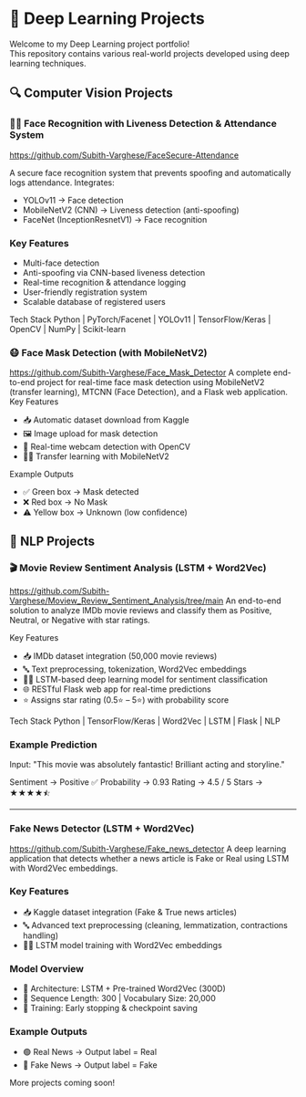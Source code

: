 
 # 🤖 Deep Learning Projects

Welcome to my Deep Learning project portfolio!  
This repository contains various real-world projects developed using deep learning techniques.

## 🔍 Computer Vision Projects
### 🧑‍💻 Face Recognition with Liveness Detection & Attendance System 
https://github.com/Subith-Varghese/FaceSecure-Attendance

A secure face recognition system that prevents spoofing and automatically logs attendance. Integrates:

- YOLOv11 → Face detection
- MobileNetV2 (CNN) → Liveness detection (anti-spoofing)
- FaceNet (InceptionResnetV1) → Face recognition

### Key Features

-  Multi-face detection
-  Anti-spoofing via CNN-based liveness detection
-  Real-time recognition & attendance logging
-  User-friendly registration system
-  Scalable database of registered users

Tech Stack
Python | PyTorch/Facenet | YOLOv11 | TensorFlow/Keras | OpenCV | NumPy | Scikit-learn

### 😷 Face Mask Detection (with MobileNetV2)  
https://github.com/Subith-Varghese/Face_Mask_Detector
A complete end-to-end project for real-time face mask detection using MobileNetV2 (transfer learning), MTCNN (Face Detection), and a Flask web application.
Key Features

 - 📥 Automatic dataset download from Kaggle
 - 🖼️ Image upload for mask detection
 - 🎥 Real-time webcam detection with OpenCV
 - 🧑‍💻 Transfer learning with MobileNetV2

Example Outputs
 - ✅ Green box → Mask detected
 - ❌ Red box → No Mask
 - ⚠️ Yellow box → Unknown (low confidence)

## 🧠 NLP Projects

### 🎬 Movie Review Sentiment Analysis (LSTM + Word2Vec)
https://github.com/Subith-Varghese/Moview_Review_Sentiment_Analysis/tree/main
An end-to-end solution to analyze IMDb movie reviews and classify them as Positive, Neutral, or Negative with star ratings.

Key Features

- 📥 IMDb dataset integration (50,000 movie reviews)
- 🔤 Text preprocessing, tokenization, Word2Vec embeddings
- 🧑‍💻 LSTM-based deep learning model for sentiment classification
- 🌐 RESTful Flask web app for real-time predictions
- ⭐ Assigns star rating (0.5⭐ – 5⭐) with probability score

Tech Stack
Python | TensorFlow/Keras | Word2Vec | LSTM | Flask | NLP

### Example Prediction
Input: "This movie was absolutely fantastic! Brilliant acting and storyline."

Sentiment → Positive ✅
Probability → 0.93
Rating → 4.5 / 5
Stars → ★★★★⯪

---

###  Fake News Detector (LSTM + Word2Vec) 
https://github.com/Subith-Varghese/Fake_news_detector
A deep learning application that detects whether a news article is Fake or Real using LSTM with Word2Vec embeddings.

### Key Features

- 📥 Kaggle dataset integration (Fake & True news articles)
- 🔤 Advanced text preprocessing (cleaning, lemmatization, contractions handling)
- 🧑‍💻 LSTM model training with Word2Vec embeddings

### Model Overview

- 📐 Architecture: LSTM + Pre-trained Word2Vec (300D)
- 📝 Sequence Length: 300 | Vocabulary Size: 20,000
- 🛑 Training: Early stopping & checkpoint saving

### Example Outputs

- 🟢 Real News → Output label = Real
- 🔴 Fake News → Output label = Fake

  
More projects coming soon!
